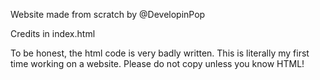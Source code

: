 Website made from scratch by @DevelopinPop

Credits in index.html

To be honest, the html code is very badly written. This is literally my first time working on a website. Please do not copy unless you know HTML!
